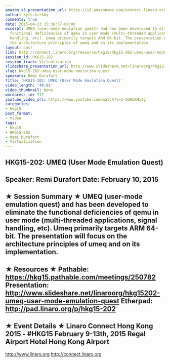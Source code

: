 ```yaml
---
amazon_s3_presentation_url: https://s3.amazonaws.com/connect.linaro.org/hkg15/Videos/02-10-Tuesday/HKG15-202.pdf
author: kyle.kirkby
comments: true
date: 2015-04-23 15:36:57+00:00
excerpt: UMEQ (user-mode emulation quest) and has been developed to eliminate the
  functional deficiencies of qemu in user mode (multi-threaded applications, signal
  handling, etc). Umeq primarily targets ARM 64-bit. The presentation will focus on
  the architecture principles of umeq and on its implementation.
layout: post
link: http://connect.linaro.org/resource/hkg15/hkg15-202-umeq-user-mode-emulation-quest/
session_id: HKG15-202
session_track: Virtualization
slideshare_presentation_url: http://www.slideshare.net/linaroorg/hkg15202-umeq-user-mode-emulation-quest
slug: hkg15-202-umeq-user-mode-emulation-quest
speakers: Remi Durafort
title: 'HKG15-202: UMEQ (User Mode Emulation Quest)'
video_length: '40:01'
video_thumbnail: None
wordpress_id: 717
youtube_video_url: https://www.youtube.com/watch?v=2-mU0mXHxJg
categories:
- hkg15
post_format:
- Video
tags:
- hkg15
- HKG15-202
- Remi Durafort
- Virtualization
---
```


HKG15-202: UMEQ (User Mode Emulation Quest) 
--------------------------------------------------- 
Speaker: Remi Durafort 
Date: February 10, 2015 
--------------------------------------------------- 
★ Session Summary ★ 
UMEQ (user-mode emulation quest) and has been developed to eliminate the functional deficiencies of qemu in user mode (multi-threaded applications, signal handling, etc). Umeq primarily targets ARM 64-bit. The presentation will focus on the architecture principles of umeq and on its implementation. 
-------------------------------------------------- 
★ Resources ★ 
Pathable: https://hkg15.pathable.com/meetings/250782 
Presentation:  http://www.slideshare.net/linaroorg/hkg15202-umeq-user-mode-emulation-quest 
Etherpad: http://pad.linaro.org/p/hkg15-202 
--------------------------------------------------- 
★ Event Details ★ 
Linaro Connect Hong Kong 2015 - #HKG15 
February 9-13th, 2015 
Regal Airport Hotel Hong Kong Airport 
--------------------------------------------------- 
http://www.linaro.org 
http://connect.linaro.org
